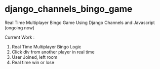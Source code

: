 # django_channels_bingo_game
Real Time Multiplayer Bingo Game Using Django Channels and Javascript (ongoing now) 

Current Work :



1) Real Time Multiplayer Bingo Logic
2) Click div from another player in real time
3) User Joined, left room 
4) Real time win or lose 

